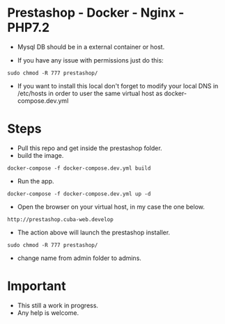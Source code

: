 # Prestashop - Docker - Nginx - PHP7.2
* Mysql DB should be in a external container or host. 

* If you have any issue with permissions just do this:

```$bash
sudo chmod -R 777 prestashop/
```

* If you want to install this local don't forget to modify your local DNS in /etc/hosts 
in order to user the same virtual host as docker-compose.dev.yml

# Steps

* Pull this repo and get inside the prestashop folder.
* build the image.
```$bash
docker-compose -f docker-compose.dev.yml build
```

* Run the app.
```$bash
docker-compose -f docker-compose.dev.yml up -d
```

* Open the browser on your virtual host, in my case the one below.
```$bash
http://prestashop.cuba-web.develop
```

* The action above will launch the prestashop installer.
```$bash
sudo chmod -R 777 prestashop/
```

* change name from admin folder to admins.

# Important
* This still a work in progress. 
* Any help is welcome. 
